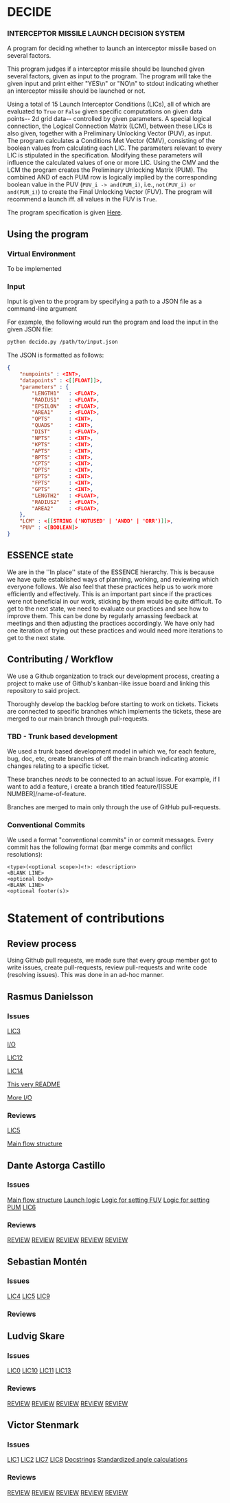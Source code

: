 # DECIDE
### INTERCEPTOR MISSILE LAUNCH DECISION SYSTEM

A program for deciding whether to launch an interceptor missile based on several factors.

This program judges if a interceptor missile should be launched given several factors, given 
as input to the program. The program will take the given input and print either "YES\n" or 
"NO\n" to stdout indicating whether an interceptor missile should be launched or not.

Using a total of 15 Launch Interceptor Conditions (LICs), all of which are evaluated to 
`True` or `False` given specific computations on given data points-- 2d grid data-- controlled
by given parameters. A special logical connection, the Logical Connection Matrix (LCM), between 
these LICs is also given, together with a Preliminary Unlocking Vector (PUV), as input. 
The program calculates a Conditions Met Vector (CMV), consisting of the boolean values from
calculating each LIC. The parameters relevant to every LIC is stipulated in the specification.
Modifying these parameters will influence the calculated values of one or more LIC.
Using the CMV and the LCM the program creates the Preliminary Unlocking Matrix (PUM). The combined 
AND of each PUM row is logically implied by the corresponding boolean value in the PUV 
(`PUV_i -> and(PUM_i)`, i.e., `not(PUV_i) or and(PUM_i)`) to create the Final Unlocking Vector (FUV). 
The program will recommend a launch iff. all values in the FUV is `True`.

The program specification is given [Here](./decide.pdf).

## Using the program

### Virtual Environment
To be implemented

### Input 
Input is given to the program by specifying a path to a JSON file as a command-line argument

For example, the following would run the program and load the input in the given JSON file:
```bash
python decide.py /path/to/input.json
```
The JSON is formatted as follows:

```json
{
    "numpoints" : <INT>,
    "datapoints" : <[[FLOAT]]>,
    "parameters" : {
        "LENGTH1"   : <FLOAT>,
        "RADIUS1"   : <FLOAT>,
        "EPSILON"   : <FLOAT>,
        "AREA1"     : <FLOAT>,
        "QPTS"      : <INT>,
        "QUADS"     : <INT>,
        "DIST"      : <FLOAT>,
        "NPTS"      : <INT>,
        "KPTS"      : <INT>,
        "APTS"      : <INT>,
        "BPTS"      : <INT>,
        "CPTS"      : <INT>,
        "DPTS"      : <INT>,
        "EPTS"      : <INT>,
        "FPTS"      : <INT>,
        "GPTS"      : <INT>,
        "LENGTH2"   : <FLOAT>,
        "RADIUS2"   : <FLOAT>,
        "AREA2"     : <FLOAT>,
    },
    "LCM" : <[[STRING ('NOTUSED' | 'ANDD' | 'ORR')]]>,
    "PUV" : <[BOOLEAN]>
}
```
## ESSENCE state
We are in the ''In place'' state of the ESSENCE hierarchy. This is because we have quite established ways of planning, working, and reviewing which everyone follows. We also feel that these practices help us to work more efficiently and effectively. This is an important part since if the practices were not beneficial in our work, sticking by them would be quite difficult. To get to the next state, we need to evaluate our practices and see how to improve them. This can be done by regularly amassing feedback at meetings and then adjusting the practices accordingly. We have only had one iteration of trying out these practices and would need more iterations to get to the next state.


## Contributing / Workflow
We use a Github organization to track our development process, creating a project
to make use of Github's kanban-like issue board and linking this repository to said 
project. 

Thoroughly develop the backlog before starting to work on tickets.
Tickets are connected to specific branches which implements the tickets, these are
merged to our main branch through pull-requests.

### TBD - Trunk based development
We used a trunk based development model in which we, for each feature, bug, doc, etc,
create branches of off the main branch indicating atomic changes relating to a specific
ticket. 

These branches *needs* to be connected to an actual issue. For example, if I want
to add a feature, i create a branch titled feature/[ISSUE NUMBER]/name-of-feature.

Branches are merged to main only through the use of GitHub pull-requests.

### Conventional Commits
We used a format "conventional commits" in or commit messages. Every commit has the 
following format (bar merge commits and conflict resolutions):

```
<type>(<optional scope>)<!>: <description>
<BLANK LINE>
<optional body>
<BLANK LINE>
<optional footer(s)>
```


# Statement of contributions

## Review process 
Using Github pull requests, we made sure that every group member got to write issues,
create pull-requests, review pull-requests and write code (resolving issues). This 
was done in an ad-hoc manner.

## Rasmus Danielsson
### Issues 
[LIC3](https://github.com/KTH-DD2480-Fundsoft/assignment-1/issues/8)

[I/O](https://github.com/KTH-DD2480-Fundsoft/assignment-1/issues/17)

[LIC12](https://github.com/KTH-DD2480-Fundsoft/assignment-1/issues/26)

[LIC14](https://github.com/KTH-DD2480-Fundsoft/assignment-1/issues/28)

[This very README](https://github.com/KTH-DD2480-Fundsoft/assignment-1/issues/38)

[More I/O](https://github.com/KTH-DD2480-Fundsoft/assignment-1/issues/39)

### Reviews
[LIC5](https://github.com/KTH-DD2480-Fundsoft/assignment-1/pull/43)

[Main flow structure](https://github.com/KTH-DD2480-Fundsoft/assignment-1/pull/35)

## Dante Astorga Castillo
### Issues
[Main flow structure](https://github.com/KTH-DD2480-Fundsoft/assignment-1/issues/33)
[Launch logic](https://github.com/KTH-DD2480-Fundsoft/assignment-1/issues/24)
[Logic for setting FUV](https://github.com/KTH-DD2480-Fundsoft/assignment-1/issues/22)
[Logic for setting PUM](https://github.com/KTH-DD2480-Fundsoft/assignment-1/issues/19)
[LIC6](https://github.com/KTH-DD2480-Fundsoft/assignment-1/issues/11)
### Reviews 
[REVIEW](https://github.com/KTH-DD2480-Fundsoft/assignment-1/pull/)
[REVIEW](https://github.com/KTH-DD2480-Fundsoft/assignment-1/pull/)
[REVIEW](https://github.com/KTH-DD2480-Fundsoft/assignment-1/pull/)
[REVIEW](https://github.com/KTH-DD2480-Fundsoft/assignment-1/pull/)
[REVIEW](https://github.com/KTH-DD2480-Fundsoft/assignment-1/pull/)
## Sebastian Montén
### Issues
[LIC4](https://github.com/KTH-DD2480-Fundsoft/assignment-1/issues/21)
[LIC5](https://github.com/KTH-DD2480-Fundsoft/assignment-1/issues/10)
[LIC9](https://github.com/KTH-DD2480-Fundsoft/assignment-1/issues/9)
### Reviews
## Ludvig Skare
### Issues
[LIC0](https://github.com/KTH-DD2480-Fundsoft/assignment-1/issues/5)
[LIC10](https://github.com/KTH-DD2480-Fundsoft/assignment-1/issues/23)
[LIC11](https://github.com/KTH-DD2480-Fundsoft/assignment-1/issues/25)
[LIC13](https://github.com/KTH-DD2480-Fundsoft/assignment-1/issues/27)
### Reviews
[REVIEW](https://github.com/KTH-DD2480-Fundsoft/assignment-1/pull/)
[REVIEW](https://github.com/KTH-DD2480-Fundsoft/assignment-1/pull/)
[REVIEW](https://github.com/KTH-DD2480-Fundsoft/assignment-1/pull/)
[REVIEW](https://github.com/KTH-DD2480-Fundsoft/assignment-1/pull/)
[REVIEW](https://github.com/KTH-DD2480-Fundsoft/assignment-1/pull/)
## Victor Stenmark
### Issues
[LIC1](https://github.com/KTH-DD2480-Fundsoft/assignment-1/issues/6)
[LIC2](https://github.com/KTH-DD2480-Fundsoft/assignment-1/issues/7)
[LIC7](https://github.com/KTH-DD2480-Fundsoft/assignment-1/issues/12)
[LIC8](https://github.com/KTH-DD2480-Fundsoft/assignment-1/issues/20)
[Docstrings](https://github.com/KTH-DD2480-Fundsoft/assignment-1/issues/29)
[Standardized angle calculations](https://github.com/KTH-DD2480-Fundsoft/assignment-1/issues/51)
### Reviews
[REVIEW](https://github.com/KTH-DD2480-Fundsoft/assignment-1/pull/)
[REVIEW](https://github.com/KTH-DD2480-Fundsoft/assignment-1/pull/)
[REVIEW](https://github.com/KTH-DD2480-Fundsoft/assignment-1/pull/)
[REVIEW](https://github.com/KTH-DD2480-Fundsoft/assignment-1/pull/)
[REVIEW](https://github.com/KTH-DD2480-Fundsoft/assignment-1/pull/)
